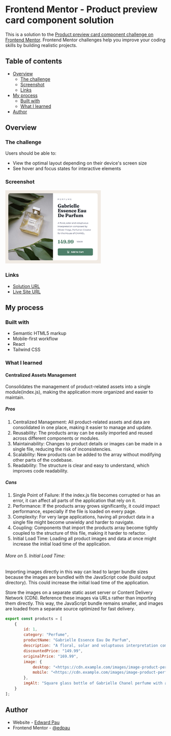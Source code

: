 # Frontend Mentor - Product preview card component solution

This is a solution to the [Product preview card component challenge on Frontend Mentor](https://www.frontendmentor.io/challenges/product-preview-card-component-GO7UmttRfa). Frontend Mentor challenges help you improve your coding skills by building realistic projects. 

## Table of contents

- [Overview](#overview)
  - [The challenge](#the-challenge)
  - [Screenshot](#screenshot)
  - [Links](#links)
- [My process](#my-process)
  - [Built with](#built-with)
  - [What I learned](#what-i-learned)
- [Author](#author)


## Overview

### The challenge

Users should be able to:

- View the optimal layout depending on their device's screen size
- See hover and focus states for interactive elements

### Screenshot
<img src="./src/assets/images/screenshot.png" alt="Screenshot" width="300"/>

### Links

- [Solution URL](https://github.com/edpau/fm_product_preview_card_component)
- [Live Site URL](https://edpau.github.io/fm_product_preview_card_component/)

## My process

### Built with

- Semantic HTML5 markup
- Mobile-first workflow
- React
- Tailwind CSS

### What I learned

#### Centralized Assets Management

Consolidates the management of product-related assets into a single module(index.js), making the application more organized and easier to maintain.

##### Pros
1. Centralized Management: All product-related assets and data are consolidated in one place, making it easier to manage and update.
2. Reusability: The products array can be easily imported and reused across different components or modules.
3. Maintainability: Changes to product details or images can be made in a single file, reducing the risk of inconsistencies.
4. Scalability: New products can be added to the array without modifying other parts of the codebase.
5. Readability: The structure is clear and easy to understand, which improves code readability.

##### Cons
1. Single Point of Failure: If the index.js file becomes corrupted or has an error, it can affect all parts of the application that rely on it.
2. Performance: If the products array grows significantly, it could impact performance, especially if the file is loaded on every page.
3. Complexity: For very large applications, having all product data in a single file might become unwieldy and harder to navigate.
4. Coupling: Components that import the products array become tightly coupled to the structure of this file, making it harder to refactor.
5. Initial Load Time: Loading all product images and data at once might increase the initial load time of the application.

###### More on 5. Initial Load Time:
Importing images directly in this way can lead to larger bundle sizes because the images are bundled with the JavaScript code (build output directory). This could increase the initial load time of the application.

Store the images on a separate static asset server or Content Delivery Network (CDN). Reference these images via URLs rather than importing them directly. This way, the JavaScript bundle remains smaller, and images are loaded from a separate source optimized for fast delivery.

```js
export const products = [
    {
        id: 1,
        category: "Perfume",
        productName: "Gabrielle Essence Eau De Parfum",
        description: "A floral, solar and voluptuous interpretation composed by Olivier Polge, Perfumer-Creator for the House of CHANEL.",
        discountedPrice: "149.99",
        originalPrice: "169.99",
        image: {
            desktop: "<https://cdn.example.com/images/image-product-perfume-desktop.jpg>",
            mobile: "<https://cdn.example.com/images/image-product-perfume-mobile.jpg>",
        },
        imgAlt: "Square glass bottle of Gabrielle Chanel perfume with a sleek gold cap, placed beside green leaves on a neutral surface.",
    }
];
```

## Author
- Website - [Edward Pau](https://www.edpau.me)
- Frontend Mentor - [@edpau](https://www.frontendmentor.io/profile/edpau)


